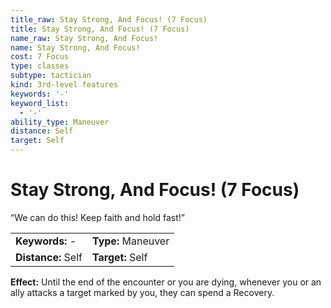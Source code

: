 ```yaml
---
title_raw: Stay Strong, And Focus! (7 Focus)
title: Stay Strong, And Focus! (7 Focus)
name_raw: Stay Strong, And Focus!
name: Stay Strong, And Focus!
cost: 7 Focus
type: classes
subtype: tactician
kind: 3rd-level features
keywords: '-'
keyword_list:
  - '-'
ability_type: Maneuver
distance: Self
target: Self
---
```


# Stay Strong, And Focus! (7 Focus)

“We can do this! Keep faith and hold fast!”

|                    |                    |
| :----------------- | :----------------- |
| **Keywords:** -    | **Type:** Maneuver |
| **Distance:** Self | **Target:** Self   |

**Effect:** Until the end of the encounter or you are dying, whenever you or an ally attacks a target marked by you, they can spend a Recovery.
